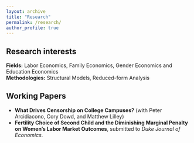 ```yaml
---
layout: archive
title: "Research"
permalink: /research/
author_profile: true
---
```

## Research interests
**Fields:** Labor Economics, Family Economics, Gender Economics and Education Economics <br />
**Methodologies:** Structural Models, Reduced-form Analysis

## Working Papers
* **What Drives Censorship on College Campuses?** (with Peter Arcidiacono, Cory Dowd, and Matthew Lilley) <br />
* **Fertility Choice of Second Child and the Diminishing Marginal Penalty on Women’s Labor Market Outcomes**, submitted to _Duke Journal of Economics_.
